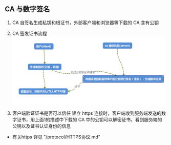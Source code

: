 ## CA 与数字签名

1. CA 自签名生成私钥和根证书，外部客户端和浏览器等下载的 CA 含有公钥

2. CA 签发证书流程
![](./imgs/ca.png)

3. 客户端验证证书是否可以信任
建立 https 连接时，客户端收到服务端发送的数字证书，用上面1的描述中下载的 CA 中的公钥可以解密证书，看到服务端的公钥以及证书认证身份的信息

- 有关https 详见 "/protocol/HTTPS协议.md"